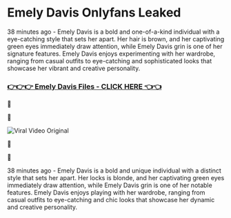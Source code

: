# Emely Davis Onlyfans Leaked

<p>38 minutes ago - Emely Davis is a bold and one-of-a-kind individual with a eye-catching style that sets her apart. Her hair is brown, and her captivating green eyes immediately draw attention, while Emely Davis grin is one of her signature features. Emely Davis enjoys experimenting with her wardrobe, ranging from casual outfits to eye-catching and sophisticated looks that showcase her vibrant and creative personality.</p><p>
<h3><a href="https://fansleaks.com-getfree.pro/emely-davis" rel="nofollow">👉👉👉 Emely Davis Files - CLICK HERE 👈👈</a></h3>
<p>🔻</p>
<p>🔻</p> <p>
<a href="https://fansleaks.com-getfree.pro/emely-davis" rel="nofollow"><img src="https://i.imgur.com/0ZbtXZ5.gif" alt="Viral Video Original" style="max-width: 100%; display: inline-block;" data-target="animated-image.originalImage"></a>
<p>🔻</p>
<p>🔻</p> <p>38 minutes ago - Emely Davis is a bold and unique individual with a distinct style that sets her apart. Her locks is blonde, and her captivating green eyes immediately draw attention, while Emely Davis grin is one of her notable features. Emely Davis enjoys playing with her wardrobe, ranging from casual outfits to eye-catching and chic looks that showcase her dynamic and creative personality.</p>